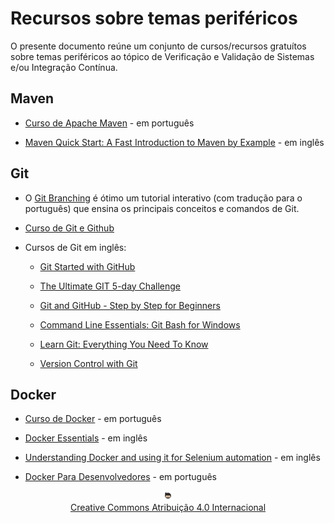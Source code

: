 # Recursos sobre temas periféricos

O presente documento reúne um conjunto de cursos/recursos gratuítos sobre temas periféricos ao tópico de Verificação e Validação de Sistemas e/ou Integração Contínua.

## Maven

* [Curso de Apache Maven](https://www.cursou.com.br/informatica/programacao/apache-maven/) - em português

* [Maven Quick Start: A Fast Introduction to Maven by Example](https://www.udemy.com/course/maven-quick-start/?LSNPUBID=JVFxdTr9V80&ranEAID=JVFxdTr9V80&ranMID=39197&ranSiteID=JVFxdTr9V80-e_ucj1qwvdE9Y1hCBjH1DA&utm_medium=udemyads&utm_source=aff-campaign) - em inglês

## Git

* O [Git Branching](https://learngitbranching.js.org/?locale=pt_BR) é ótimo um tutorial interativo (com tradução para o português) que ensina os principais conceitos e comandos de Git.

* [Curso de Git e Github](https://www.cursou.com.br/informatica/programacao/curso-de-git-e-github/)

* Cursos de Git em inglês:
  * [Git Started with GitHub](https://www.udemy.com/course/git-started-with-github/?LSNPUBID=JVFxdTr9V80&ranEAID=JVFxdTr9V80&ranMID=39197&ranSiteID=JVFxdTr9V80-91boMYQq8oh2IslMEQij3w&utm_medium=udemyads&utm_source=aff-campaign)

  * [The Ultimate GIT 5-day Challenge](https://www.udemy.com/course/the-ultimate-git-5-day-challenge/?LSNPUBID=JVFxdTr9V80&ranEAID=JVFxdTr9V80&ranMID=39197&ranSiteID=JVFxdTr9V80-6Srg2qPDEX82bdZ9FJxdBg&utm_medium=udemyads&utm_source=aff-campaign)

  * [Git and GitHub - Step by Step for Beginners](https://www.udemy.com/course/git-and-github-step-by-step-for-beginners/?LSNPUBID=JVFxdTr9V80&ranEAID=JVFxdTr9V80&ranMID=39197&ranSiteID=JVFxdTr9V80-M9UeqzA8w..L69udjTMcCQ&utm_medium=udemyads&utm_source=aff-campaign)

  * [Command Line Essentials: Git Bash for Windows](https://www.udemy.com/course/git-bash/?LSNPUBID=JVFxdTr9V80&ranEAID=JVFxdTr9V80&ranMID=39197&ranSiteID=JVFxdTr9V80-KcAaMIZ6hxo2OwgWQpopHQ&utm_medium=udemyads&utm_source=aff-campaign)

  * [Learn Git: Everything You Need To Know](https://www.udemy.com/course/learngit/?ranMID=39197&ranEAID=JVFxdTr9V80&ranSiteID=JVFxdTr9V80-sT8dzt1exE.mfZlZltZyPw&LSNPUBID=JVFxdTr9V80&utm_source=aff-campaign&utm_medium=udemyads)

  * [Version Control with Git](https://www.coursera.org/learn/version-control-with-git?ranMID=40328&ranEAID=JVFxdTr9V80&ranSiteID=JVFxdTr9V80-n8OfI.bLURNl0pa4T5hguw&siteID=JVFxdTr9V80-n8OfI.bLURNl0pa4T5hguw&utm_content=10&utm_medium=partners&utm_source=linkshare&utm_campaign=JVFxdTr9V80)

## Docker

* [Curso de Docker](https://www.cursou.com.br/informatica/programacao/docker/#player) - em português

* [Docker Essentials](https://www.udemy.com/course/docker-essentials/?LSNPUBID=JVFxdTr9V80&ranEAID=JVFxdTr9V80&ranMID=39197&ranSiteID=JVFxdTr9V80-pVpMJIJW0cArZP_Sfhi1jA&utm_medium=udemyads&utm_source=aff-campaign) - em inglês

* [Understanding Docker and using it for Selenium automation](https://www.udemy.com/course/understanding-docker-performing-selenium-automation/?LSNPUBID=JVFxdTr9V80&ranEAID=JVFxdTr9V80&ranMID=39197&ranSiteID=JVFxdTr9V80-m9ORi_E7gZgHCcyTspD3og&utm_medium=udemyads&utm_source=aff-campaign) - em inglês

* [Docker Para Desenvolvedores](https://leanpub.com/dockerparadesenvolvedores) - em português

<center>
<a href="https://github.com/rodrigoprestesmachado" target="blanck"><img src="imgs/logo.png" alt="Rodrigo Prestes Machado" width="3%" height="3%" border=0 style="border:0; text-decoration:none; outline:none"></a><br/>
<a rel="license" href="http://creativecommons.org/licenses/by/4.0/">Creative Commons Atribuição 4.0 Internacional</a>
</center>